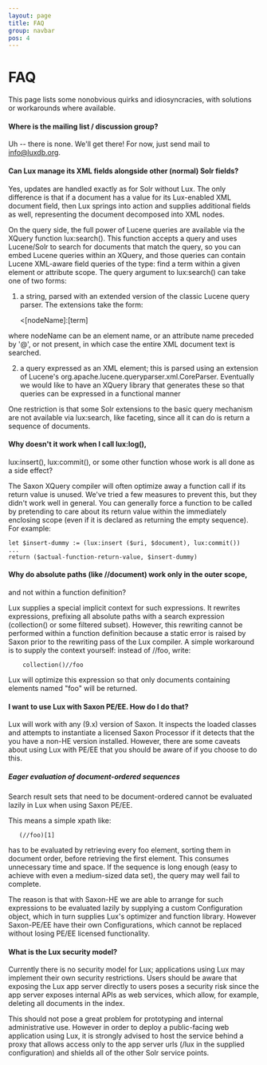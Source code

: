 ```yaml
---
layout: page
title: FAQ
group: navbar
pos: 4
---
```

# FAQ #

This page lists some nonobvious quirks and idiosyncracies, with solutions
or workarounds where available.

#### Where is the mailing list / discussion group?

Uh -- there is none.  We'll get there!  For now, just send mail to
info@luxdb.org.

#### Can Lux manage its XML fields alongside other (normal) Solr fields?

Yes, updates are handled exactly as for Solr without Lux.  The only
difference is that if a document has a value for its Lux-enabled XML
document field, then Lux springs into action and supplies additional fields
as well, representing the document decomposed into XML nodes.

On the query side, the full power of Lucene queries are available via the
XQuery function lux:search().  This function accepts a query and uses
Lucene/Solr to search for documents that match the query, so you can embed
Lucene queries within an XQuery, and those queries can contain Lucene
XML-aware field queries of the type: find a term within a given element or
attribute scope.  The query argument to lux:search() can take one of two
forms:

1) a string, parsed with an extended version of the classic Lucene query parser.  The extensions take the form:

     <[nodeName]:[term]

where nodeName can be an element name, or an attribute name preceded by '@', or not present, in which case the entire XML document text is searched.

2) a query expressed as an XML element; this is parsed using an extension of Lucene's org.apache.lucene.queryparser.xml.CoreParser.  Eventually we would like to have an XQuery library that generates these so that queries can be expressed in a functional manner

One restriction is that some Solr extensions to the basic query mechanism
are not available via lux:search, like faceting, since all it can do is
return a sequence of documents.

#### Why doesn't it work when I call lux:log(), ####
lux:insert(), lux:commit(),
or some other function whose work is all done as a side effect?

The Saxon XQuery compiler will often optimize away a function call if its
return value is unused. We've tried a few measures to prevent this, but
they didn't work well in general.  You can generally force a function to be
called by pretending to care about its return value within the immediately
enclosing scope (even if it is declared as returning the empty sequence).
For example:

    let $insert-dummy := (lux:insert ($uri, $document), lux:commit())
    ...
    return ($actual-function-return-value, $insert-dummy)

#### Why do absolute paths (like //document) work only in the outer scope, ####
and not within a function definition?

Lux supplies a special implicit context for such expressions.  It rewrites
expressions, prefixing all absolute paths with a search expression
(collection() or some filtered subset). However, this rewriting cannot be
performed within a function definition because a static error is raised by
Saxon prior to the rewriting pass of the Lux compiler.  A simple workaround 
is to supply the context yourself: instead of //foo, write:

        collection()//foo

Lux will optimize this expression so that only documents containing
elements named "foo" will be returned.

#### I want to use Lux with Saxon PE/EE.  How do I do that? ####

Lux will work with any (9.x) version of Saxon.  It inspects the loaded
classes and attempts to instantiate a licensed Saxon Processor if it
detects that the you have a non-HE version installed.  However, there are
some caveats about using Lux with PE/EE that you should be aware of if you
choose to do this.

##### Eager evaluation of document-ordered sequences #####

Search result sets that need to be document-ordered cannot be evaluated
lazily in Lux when using Saxon PE/EE.

This means a simple xpath like:

       (//foo)[1]

has to be evaluated by retrieving every foo element, sorting them in
document order, before retrieving the first element.  This consumes
unnecessary time and space.  If the sequence is long enough (easy to
achieve with even a medium-sized data set), the query may well fail to
complete.

The reason is that with Saxon-HE we are able to arrange for such
expressions to be evaluated lazily by supplying a custom Configuration
object, which in turn supplies Lux's optimizer and function library.
However Saxon-PE/EE have their own Configurations, which cannot be replaced
without losing PE/EE licensed functionality.

#### What is the Lux security model? ####

Currently there is no security model for Lux; applications using Lux may
implement their own security restrictions.  Users should be aware that
exposing the Lux app server directly to users poses a security risk since
the app server exposes internal APIs as web services, which allow, for
example, deleting all documents in the index.

This should not pose a great problem for prototyping and internal
administrative use.  However in order to deploy a public-facing web
application using Lux, it is strongly advised to host the service behind a
proxy that allows access only to the app server urls (/lux in the supplied
configuration) and shields all of the other Solr service points.

